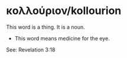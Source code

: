 # κολλούριον/kollourion
This word is a thing. It is a noun.

* This word means medicine for the eye.

See: Revelation 3:18
